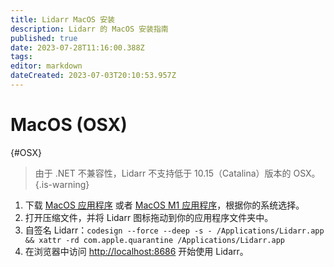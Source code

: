 ```yaml
---
title: Lidarr MacOS 安装
description: Lidarr 的 MacOS 安装指南
published: true
date: 2023-07-28T11:16:00.388Z
tags: 
editor: markdown
dateCreated: 2023-07-03T20:10:53.957Z
---
```


# MacOS (OSX)

{#OSX}

> 由于 .NET 不兼容性，Lidarr 不支持低于 10.15（Catalina）版本的 OSX。
{.is-warning}

1. 下载 [MacOS 应用程序](https://lidarr.servarr.com/v1/update/master/updatefile?os=osx&runtime=netcore&arch=x64&installer=true) 或者 [MacOS M1 应用程序](https://lidarr.servarr.com/v1/update/master/updatefile?os=osx&runtime=netcore&arch=arm64&installer=true)，根据你的系统选择。
1. 打开压缩文件，并将 Lidarr 图标拖动到你的应用程序文件夹中。
1. 自签名 Lidarr：`codesign --force --deep -s - /Applications/Lidarr.app && xattr -rd com.apple.quarantine /Applications/Lidarr.app`
1. 在浏览器中访问 <http://localhost:8686> 开始使用 Lidarr。